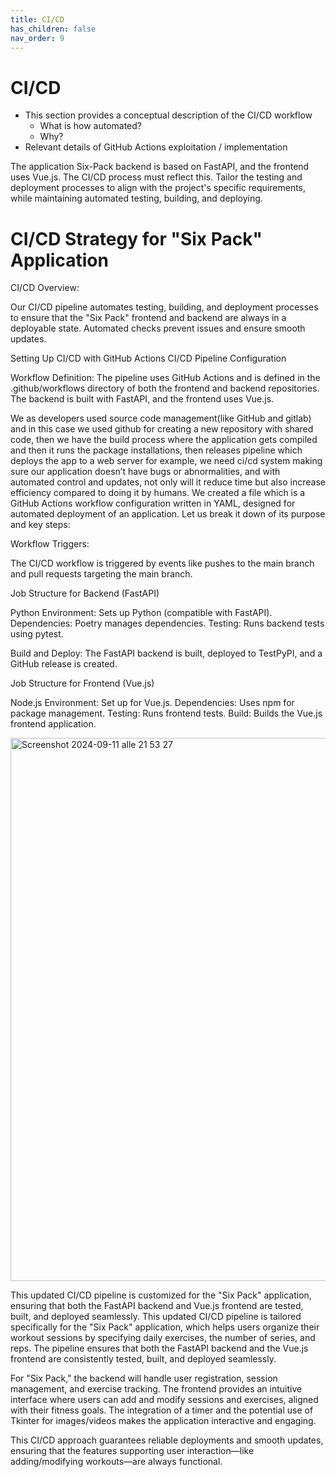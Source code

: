 ```yaml
---
title: CI/CD
has_children: false
nav_order: 9
---
```


# CI/CD

- This section provides a conceptual description of the CI/CD workflow
    - What is how automated?
    - Why?
- Relevant details of GitHub Actions exploitation / implementation


The application Six-Pack backend is based on FastAPI, and the frontend uses Vue.js. The CI/CD process must reflect this.
Tailor the testing and deployment processes to align with the project's specific requirements, while maintaining automated testing, building, and deploying.

# CI/CD Strategy for "Six Pack" Application

CI/CD Overview:

Our CI/CD pipeline automates testing, building, and deployment processes to ensure that the "Six Pack" frontend and backend are always in a deployable state. Automated checks prevent issues and ensure smooth updates.

Setting Up CI/CD with GitHub Actions
CI/CD Pipeline Configuration

Workflow Definition:
The pipeline uses GitHub Actions and is defined in the .github/workflows directory of both the frontend and backend repositories. The backend is built with FastAPI, and the frontend uses Vue.js.

We as developers used source code management(like GitHub and gitlab) and in this case we used github for creating a new repository with shared code, then we have the build process where the application gets compiled and then it runs the package installations, then releases pipeline which deploys the app to a web server for example, we need ci/cd system making sure our application doesn’t have bugs or abnormalities, and with automated control and updates, not only will it reduce time but also increase efficiency compared to doing it by humans.
We created a file which is a GitHub Actions workflow configuration written in YAML, designed for automated deployment of an application. Let us break it down of its purpose and key steps:

Workflow Triggers:

The CI/CD workflow is triggered by events like pushes to the main branch and pull requests targeting the main branch.

Job Structure for Backend (FastAPI)


Python Environment: Sets up Python (compatible with FastAPI).
Dependencies: Poetry manages dependencies.
Testing: Runs backend tests using pytest.

Build and Deploy: The FastAPI backend is built, deployed to TestPyPI, and a GitHub release is created.

Job Structure for Frontend (Vue.js)

Node.js Environment: Set up for Vue.js.
Dependencies: Uses npm for package management.
Testing: Runs frontend tests.
Build: Builds the Vue.js frontend application.


<img width="869" alt="Screenshot 2024-09-11 alle 21 53 27" src="https://github.com/user-attachments/assets/9c550bc2-40d1-4f27-96d8-5a509a03d90a">

This updated CI/CD pipeline is customized for the "Six Pack" application, ensuring that both the FastAPI backend and Vue.js frontend are tested, built, and deployed seamlessly.
This updated CI/CD pipeline is tailored specifically for the "Six Pack" application, which helps users organize their workout sessions by specifying daily exercises, the number of series, and reps. The pipeline ensures that both the FastAPI backend and the Vue.js frontend are consistently tested, built, and deployed seamlessly.

For "Six Pack," the backend will handle user registration, session management, and exercise tracking. The frontend provides an intuitive interface where users can add and modify sessions and exercises, aligned with their fitness goals. The integration of a timer and the potential use of Tkinter for images/videos makes the application interactive and engaging.

This CI/CD approach guarantees reliable deployments and smooth updates, ensuring that the features supporting user interaction—like adding/modifying workouts—are always functional.
